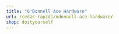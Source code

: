 ```yaml
---
title: "O'Donnell Ace Hardware"
url: /cedar-rapids/odonnell-ace-hardware/
shop: doityourself
---
```


